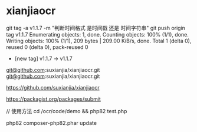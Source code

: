 # xianjiaocr
   git tag -a v1.1.7 -m "判断时间格式 是时间戳 还是 时间字符串" 
  git push origin tag v1.1.7 
Enumerating objects: 1, done.
Counting objects: 100% (1/1), done.
Writing objects: 100% (1/1), 209 bytes | 209.00 KiB/s, done.
Total 1 (delta 0), reused 0 (delta 0), pack-reused 0
 
 * [new tag]         v1.1.7 -> v1.1.7
 
git@github.com:suxianjia/xianjiaocr.git
git@github.com:suxianjia/xianjiaocr.git

https://github.com/suxianjia/xianjiaocr

https://packagist.org/packages/submit
 

 // 使用方法  cd /ocr/code/demo   &&  php82 test.php 


php82 composer-php82.phar update
